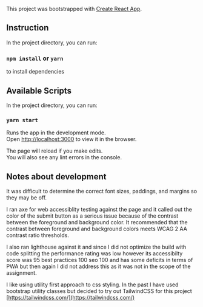 This project was bootstrapped with [Create React App](https://github.com/facebook/create-react-app).

## Instruction

In the project directory, you can run:

### `npm install` or `yarn`

to install dependencies

## Available Scripts

In the project directory, you can run:

### `yarn start`

Runs the app in the development mode.<br />
Open [http://localhost:3000](http://localhost:3000) to view it in the browser.

The page will reload if you make edits.<br />
You will also see any lint errors in the console.

## Notes about development

It was difficult to determine the correct font sizes, paddings, and margins so they may be off.

I ran axe for web accessiblity testing against the page and it called out the color of the submit button as a serious issue because of the contrast between the foreground and background color. It recommended that the contrast between foreground and background colors meets WCAG 2 AA contrast ratio thresholds.

I also ran lighthouse against it and since I did not optimize the build with code splitting the performance rating was low however its accessibilty score was 95 best practices 100 seo 100 and has some deficits in terms of PWA but then again I did not address this as it was not in the scope of the assignment.

I like using utility first approach to css styling. In the past I have used bootstrap utility classes but decided to try out TailwindCSS for this project [https://tailwindcss.com/](https://tailwindcss.com/)
